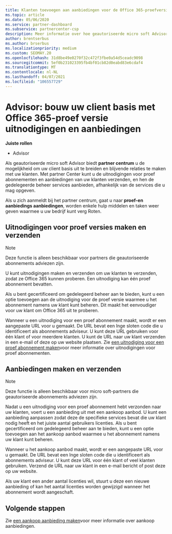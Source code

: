 ```yaml
---
title: Klanten toevoegen aan aanbiedingen voor de Office 365-proefversie
ms.topic: article
ms.date: 05/06/2020
ms.service: partner-dashboard
ms.subservice: partnercenter-csp
description: Meer informatie over hoe geautoriseerde micro soft Advisors hun Office 365-abonnementen kunnen uitbreiden. Maak en verzend uitnodigingen voor Office 365-proef versie en koop aanbiedingen aan clients.
author: brentserbus
ms.author: brserbus
ms.localizationpriority: medium
ms.custom: SEOMAY.20
ms.openlocfilehash: 31d8be49e0270f32c472f3fbe0a54d5ceadc9098
ms.sourcegitcommit: 5ef0b231023395fb4bf01cb82d0eabd83e6cdaf4
ms.translationtype: MT
ms.contentlocale: nl-NL
ms.lasthandoff: 04/07/2021
ms.locfileid: "106557729"
---
```

# <a name="advisors-build-your-client-base-with-office-365-trial-invitations-and-purchase-offers"></a>Advisor: bouw uw client basis met Office 365-proef versie uitnodigingen en aanbiedingen


**Juiste rollen**

- Advisor


Als geautoriseerde micro soft Advisor biedt **partner centrum** u de mogelijkheid om uw client basis uit te breiden en blijvende relaties te maken met uw klanten. Met partner Center kunt u de uitnodigingen voor proef abonnementen en aanbiedingen van uw klanten verzenden, en hen de gedelegeerde beheer services aanbieden, afhankelijk van de services die u mag opgeven.

Als u zich aanmeldt bij het partner centrum, gaat u naar **proef-en aanbiedings aanbiedingen**, worden enkele hulp middelen en taken weer geven waarmee u uw bedrijf kunt verg Roten.

## <a name="create-and-send-trial-invitations"></a>Uitnodigingen voor proef versies maken en verzenden

> [!NOTE]
> Deze functie is alleen beschikbaar voor partners die geautoriseerde abonnements adviezen zijn.

U kunt uitnodigingen maken en verzenden om uw klanten te verzenden, zodat ze Office 365 kunnen proberen. Een uitnodiging kan één proef abonnement bevatten.

Als u bent gecertificeerd om gedelegeerd beheer aan te bieden, kunt u een optie toevoegen aan de uitnodiging voor de proef versie waarmee u het abonnement namens uw klant kunt beheren. Dit maakt het eenvoudiger voor uw klant om Office 365 uit te proberen.

Wanneer u een uitnodiging voor een proef abonnement maakt, wordt er een aangepaste URL voor u gemaakt. De URL bevat een Inge sloten code die u identificeert als abonnements adviseur. U kunt deze URL gebruiken voor één klant of voor meerdere klanten. U kunt de URL naar uw klant verzenden in een e-mail of deze op uw website plaatsen.
Zie [een uitnodiging voor een proef abonnement maken](advisors-create-a-trial-invitation.md)voor meer informatie over uitnodigingen voor proef abonnementen.

## <a name="create-and-send-purchase-offers"></a>Aanbiedingen maken en verzenden

> [!NOTE]
> Deze functie is alleen beschikbaar voor micro soft-partners die geautoriseerde abonnements adviezen zijn.

Nadat u een uitnodiging voor een proef abonnement hebt verzonden naar uw klanten, voert u een aanbieding uit met een aankoop aanbod. U kunt een aanbieding aanpassen zodat deze de specifieke services bevat die uw klant nodig heeft en het juiste aantal gebruikers licenties. Als u bent gecertificeerd om gedelegeerd beheer aan te bieden, kunt u een optie toevoegen aan het aankoop aanbod waarmee u het abonnement namens uw klant kunt beheren.

Wanneer u het aankoop aanbod maakt, wordt er een aangepaste URL voor u gemaakt. De URL bevat een Inge sloten code die u identificeert als abonnements adviseur. U kunt deze URL voor één klant of veel klanten gebruiken. Verzend de URL naar uw klant in een e-mail bericht of post deze op uw website.

Als uw klant een ander aantal licenties wil, stuurt u deze een nieuwe aanbieding of kan het aantal licenties worden gewijzigd wanneer het abonnement wordt aangeschaft.

## <a name="next-steps"></a>Volgende stappen

Zie [een aankoop aanbieding maken](advisor-create-a-purchase-offer.md)voor meer informatie over aankoop aanbiedingen.
